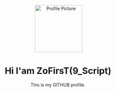 <div align="center">
  <img src="https://komarev.com/ghpvc/?username=ZoFirsT&style=flat-square&color=blue" alt=""/>
  <a href="https://github.com/ZoFirsT">
    <img src="https://gist.githubusercontent.com/theAdityaNVS/f5b585d1082da2dffffea32434f37956/raw/7f9552d0a179b4f84059259fa878199e369b069c/GitHub-logo.gif" width="150" alt="Profile Picture"/>
  </a>
</div>

<div align="center">
  <h1>Hi I'am ZoFirsT(9_Script)</h1>
  <p>This is my GITHUB profile.</p>
</div>

